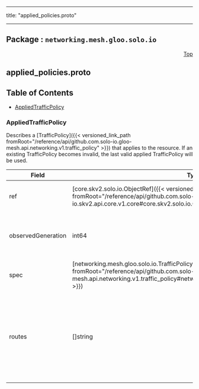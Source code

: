 
---

title: "applied_policies.proto"

---

## Package : `networking.mesh.gloo.solo.io`



<a name="top"></a>

<a name="API Reference for applied_policies.proto"></a>
<p align="right"><a href="#top">Top</a></p>

## applied_policies.proto


## Table of Contents
  - [AppliedTrafficPolicy](#networking.mesh.gloo.solo.io.AppliedTrafficPolicy)







<a name="networking.mesh.gloo.solo.io.AppliedTrafficPolicy"></a>

### AppliedTrafficPolicy
Describes a [TrafficPolicy]({{< versioned_link_path fromRoot="/reference/api/github.com.solo-io.gloo-mesh.api.networking.v1.traffic_policy" >}}) that applies to the resource. If an existing TrafficPolicy becomes invalid, the last valid applied TrafficPolicy will be used.


| Field | Type | Label | Description |
| ----- | ---- | ----- | ----------- |
| ref | [core.skv2.solo.io.ObjectRef]({{< versioned_link_path fromRoot="/reference/api/github.com.solo-io.skv2.api.core.v1.core#core.skv2.solo.io.ObjectRef" >}}) |  | Reference to the TrafficPolicy object. |
  | observedGeneration | int64 |  | The observed generation of the accepted TrafficPolicy. |
  | spec | [networking.mesh.gloo.solo.io.TrafficPolicySpec]({{< versioned_link_path fromRoot="/reference/api/github.com.solo-io.gloo-mesh.api.networking.v1.traffic_policy#networking.mesh.gloo.solo.io.TrafficPolicySpec" >}}) |  | The spec of the last known valid TrafficPolicy. |
  | routes | []string | repeated | The list of routes to which the TrafficPolicy applies, as selected by their labels. Value is "*" if the TrafficPolicy applies to all routes. |
  




 <!-- end messages -->

 <!-- end enums -->

 <!-- end HasExtensions -->

 <!-- end services -->

